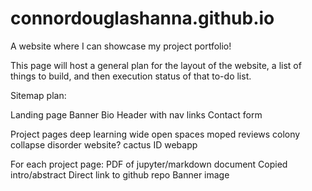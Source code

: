 # connordouglashanna.github.io
A website where I can showcase my project portfolio!

This page will host a general plan for the layout of the website, a list of things to build, and then execution status of that to-do list.

Sitemap plan:

Landing page
	Banner
	Bio
	Header with nav links
	Contact form

Project pages
	deep learning
	wide open spaces
	moped reviews
	colony collapse disorder
	website?
	cactus ID webapp


For each project page:
	PDF of jupyter/markdown document
	Copied intro/abstract
	Direct link to github repo
	Banner image

